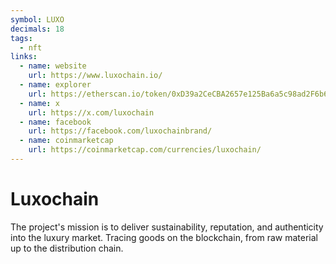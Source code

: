 ```yaml
---
symbol: LUXO
decimals: 18
tags:
  - nft
links:
  - name: website
    url: https://www.luxochain.io/
  - name: explorer
    url: https://etherscan.io/token/0xD39a2CeCBA2657e125Ba6a5c98ad2F6b6D7E83FD
  - name: x
    url: https://x.com/luxochain
  - name: facebook
    url: https://facebook.com/luxochainbrand/
  - name: coinmarketcap
    url: https://coinmarketcap.com/currencies/luxochain/
---
```


# Luxochain

The project's mission is to deliver sustainability, reputation, and authenticity into the luxury market. Tracing goods on the blockchain, from raw material up to the distribution chain.
